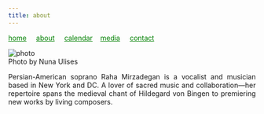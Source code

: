 ```yaml
---
title: about
---
```

<style>
a { color: green; } 
</style>
[home](/)&nbsp;&nbsp;&nbsp;&nbsp; [about](/about.html)&nbsp;&nbsp;&nbsp;&nbsp; [calendar](/calendar.html)&nbsp;&nbsp;&nbsp; [media](/media.html)&nbsp;&nbsp;&nbsp;&nbsp; [contact](/contact.html)

![photo](https://raharules.github.io/raha_sitting.jpg)
<br />
Photo by Nuna Ulises
<br />

<p style="text-align:justify">
Persian-American soprano Raha Mirzadegan is a vocalist and musician based in New York and DC. A lover of sacred music and collaboration—her repertoire spans the medieval chant of Hildegard von Bingen to premiering new works by living composers.
</p>
